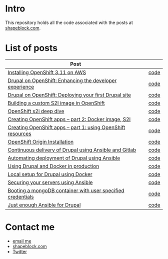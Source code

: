 # Intro

This repository holds all the code associated with the posts at [shapeblock.com](https://www.shapeblock.com).

# List of posts

| Post                                                                                                 |                                                |
|------------------------------------------------------------------------------------------------------|------------------------------------------------|
| [Installing OpenShift 3.11 on AWS](https://www.shapeblock.com/openshift-aws/)                                                                  | [code](https://github.com/shapeblock/shapeblock-blog-code/tree/master/openshift_aws_terraform)                                           |
| [Drupal on OpenShift: Enhancing the developer experience](https://www.shapeblock.com/enhancing-the-developer-experience-on-openshift/)                                                                  | [code](https://github.com/shapeblock/shapeblock-blog-code/tree/master/openshift_drupal_dev_exp)                                           |
| [Drupal on OpenShift: Deploying your first Drupal site](https://www.shapeblock.com/deploying-your-first-drupal-site-on-openshift/)                                                                  | [code](https://github.com/shapeblock/shapeblock-blog-code/tree/master/openshift_drupal_first_deploy)                                           |
| [Building a custom S2I image in OpenShift](https://www.shapeblock.com/building-custom-s2i-image-openshift/)                                                                  | [code](https://github.com/shapeblock/shapeblock-blog-code/tree/master/openshift_s2i_custom)                                           |
| [OpenShift s2i deep dive](https://www.shapeblock.com/openshift-s2i-deep-dive)                                                                  | [code](https://github.com/shapeblock/shapeblock-blog-code/tree/master/openshift_s2i)                                           |
| [Creating OpenShift apps – part 2: Docker image, S2I](https://www.shapeblock.com/creating-openshift-apps-2-docker-image-s2i)                                                                  | [code](https://github.com/shapeblock/shapeblock-blog-code/tree/master/creating_openshift_apps_2)                                           |
| [Creating OpenShift apps – part 1: using OpenShift resources](https://www.shapeblock.com/creating-apps-openshift-1/)                                                                  | [code](https://github.com/shapeblock/shapeblock-blog-code/tree/master/creating_openshift_apps)                                           |
| [OpenShift Origin Installation](https://www.shapeblock.com/openshift-origin-installation/)                                                                  | [code](https://github.com/badri/openshift-terraform/tree/v1.0)                                           |
| [Continuous delivery of Drupal using Ansible and Gitlab](https://www.shapeblock.com/continuous-delivery-of-drupal-using-ansible-and-gitlab)                                                                  | [code](https://github.com/shapeblock/shapeblock-blog-code/tree/master/continuous_delivery_of_drupal_using_ansible_and_gitlab)                                           |
| [Automating deployment of Drupal using Ansible](https://www.shapeblock.com/automating-deployment-of-drupal-using-ansible)                                                                  | [code](https://github.com/shapeblock/shapeblock-blog-code/tree/master/automated_deployment_of_drupal_using_ansible)                                           |
| [Using Drupal and Docker in production](https://www.shapeblock.com/using-drupal-and-docker-in-production)                                                                  | [code](https://github.com/shapeblock/shapeblock-blog-code/tree/master/using_drupal_docker_in_production)                                           |
| [Local setup for Drupal using Docker](https://www.shapeblock.com/local-drupal-development-using-docker)                                                                  | [code](https://github.com/shapeblock/shapeblock-blog-code/tree/master/local_setup_for_drupal_using_docker)                                           |
| [Securing your servers using Ansible](https://www.shapeblock.com/securing-your-servers-using-ansible) | [code](https://github.com/shapeblock/shapeblock-blog-code/tree/master/securing_servers_using_ansible) |
| [Booting a mongoDB container with user specified credentials](https://www.shapeblock.com/docker-mongodb) | [code](https://github.com/shapeblock/shapeblock-blog-code/tree/master/mongodb_container_with_user_specified_credentials) |
| [Just enough Ansible for Drupal](https://www.shapeblock.com/just-enough-ansible-drupal) | [code](https://github.com/badri/drupal-ansible) |



# Contact me

- [email me](mailto:lakshmi@shapeblock.com?subject=Question%20about%20source%20code)
- [shapeblock.com](https://www.shapeblock.com)
- [Twitter](https://twitter.com/lakshminp)
